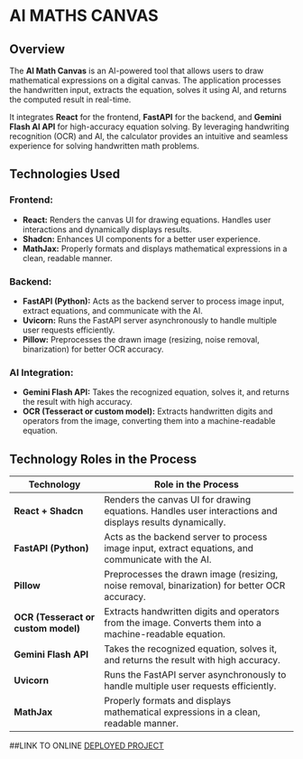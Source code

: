 # AI MATHS CANVAS

## Overview

The **AI Math Canvas** is an AI-powered tool that allows users to draw mathematical expressions on a digital canvas. The application processes the handwritten input, extracts the equation, solves it using AI, and returns the computed result in real-time.

It integrates **React** for the frontend, **FastAPI** for the backend, and **Gemini Flash AI API** for high-accuracy equation solving. By leveraging handwriting recognition (OCR) and AI, the calculator provides an intuitive and seamless experience for solving handwritten math problems.

## Technologies Used

### Frontend:
- **React:** Renders the canvas UI for drawing equations. Handles user interactions and dynamically displays results.
- **Shadcn:** Enhances UI components for a better user experience.
- **MathJax:** Properly formats and displays mathematical expressions in a clean, readable manner.

### Backend:
- **FastAPI (Python):** Acts as the backend server to process image input, extract equations, and communicate with the AI.
- **Uvicorn:** Runs the FastAPI server asynchronously to handle multiple user requests efficiently.
- **Pillow:** Preprocesses the drawn image (resizing, noise removal, binarization) for better OCR accuracy.

### AI Integration:
- **Gemini Flash API:** Takes the recognized equation, solves it, and returns the result with high accuracy.
- **OCR (Tesseract or custom model):** Extracts handwritten digits and operators from the image, converting them into a machine-readable equation.

## Technology Roles in the Process

| **Technology**          | **Role in the Process**                                                                                   |
|-------------------------|-----------------------------------------------------------------------------------------------------------|
| **React + Shadcn**       | Renders the canvas UI for drawing equations. Handles user interactions and displays results dynamically. |
| **FastAPI (Python)**     | Acts as the backend server to process image input, extract equations, and communicate with the AI.         |
| **Pillow**               | Preprocesses the drawn image (resizing, noise removal, binarization) for better OCR accuracy.              |
| **OCR (Tesseract or custom model)** | Extracts handwritten digits and operators from the image. Converts them into a machine-readable equation. |
| **Gemini Flash API**     | Takes the recognized equation, solves it, and returns the result with high accuracy.                        |
| **Uvicorn**              | Runs the FastAPI server asynchronously to handle multiple user requests efficiently.                      |
| **MathJax**              | Properly formats and displays mathematical expressions in a clean, readable manner.                        |

##LINK TO ONLINE [DEPLOYED PROJECT](https://calc-fe.vercel.app/)
